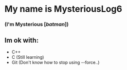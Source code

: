 # My name is MysteriousLog6 
### (I'm Mysterious [*batman*])

## Im ok with:
- C++
- C (Still learning)
- Git (Don't know how to stop using --force..)
